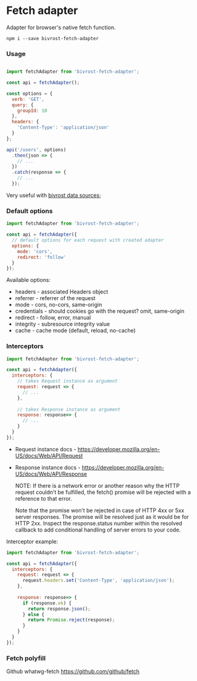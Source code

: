 # Fetch adapter

Adapter for browser's native fetch function. 

```
npm i --save bivrost-fetch-adapter
```

### Usage

```js

import fetchAdapter from 'bivrost-fetch-adapter';

const api = fetchAdapter();

const options = {
  verb: 'GET',
  query: {
    groupId: 10
  },
  headers: {
    'Content-Type': 'application/json'
  }
};

api('/users', options)
  .then(json => {
    // ...
  })
  .catch(response => {
    // ...
  });
```

Very useful with [bivrost data sources](https://github.com/frankland/bivrost);


### Default options


```js
import fetchAdapter from 'bivrost-fetch-adapter';

const api = fetchAdapter({
  // default options for each request with created adapter
  options: {
    mode: 'cors',
    redirect: 'follow'
  }
});
```

Available options:

  - headers - associated Headers object
  - referrer - referrer of the request
  - mode - cors, no-cors, same-origin
  - credentials - should cookies go with the request? omit, same-origin
  - redirect - follow, error, manual
  - integrity - subresource integrity value
  - cache - cache mode (default, reload, no-cache)

### Interceptors

```js
import fetchAdapter from 'bivrost-fetch-adapter';

const api = fetchAdapter({
  interceptors: {
    // takes Request instance as argument
    request: request => {
      // ...
    },
    
    // takes Response instance as argument
    response: response=> {
      // ...
    }
  }
});
```

  - Request instance docs - https://developer.mozilla.org/en-US/docs/Web/API/Request
  - Response instance docs - https://developer.mozilla.org/en-US/docs/Web/API/Response


    NOTE: If there is a network error or another reason why the HTTP request couldn't be fulfilled, the fetch() promise 
    will be rejected with a reference to that error.
    
    Note that the promise won't be rejected in case of HTTP 4xx or 5xx server responses. 
    The promise will be resolved just as it would be for HTTP 2xx. Inspect the response.status number within 
    the resolved callback to add conditional handling of server errors to your code.
    
Interceptor example:

```js
import fetchAdapter from 'bivrost-fetch-adapter';

const api = fetchAdapter({
  interceptors: {
    request: request => {
      request.headers.set('Content-Type', 'application/json');
    },
    
    response: response=> {
      if (response.ok) { 
        return response.json();
      } else {
        return Promise.reject(response);
      }
    }
  }
});
```

### Fetch polyfill

Github whatwg-fetch https://github.com/github/fetch
